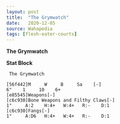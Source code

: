 ```yaml
---
layout: post
title:  "The Grymwatch"
date:   2020-12-05
source: Wahapedia
tags: [flesh-eater-courts]
---
```


**The Grymwatch**

**Stat Block**
```
 The Grymwatch
```

```
[56f442]M     W     B     Sa    [-]
6"    1     10    6+    
[e85545]Weapons[-]
[c6c930]Bone Weapons and Filthy Claws[-]
1"     A:2    H:4+   W:4+   R:-    D:1   
[c6c930]Fangs[-]
1"     A:D6   H:4+   W:4+   R:-    D:1   
```


